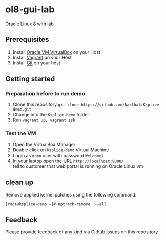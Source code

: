 # ol8-gui-lab
Oracle Linux 8 with lab

## Prerequisites
1. Install [Oracle VM VirtualBox](https://www.virtualbox.org/wiki/Downloads) on your Host
2. Install [Vagrant](https://vagrantup.com/) on your Host
3. Install [Git](https://git-scm.com/downloads) on your host


## Getting started
### Preparation before to run demo
1. Clone this repository `git clone https://github.com/karlhat/Ksplice-demo.git`
2. Change into the `Ksplice-demo` folder
3. Run `vagrant up; vagrant ssh`

### Test the VM
1. Open the VirtualBox Manager
2. Double click on `ksplice-demo` Virtual Machine
3. Login as `demo` user with password `Welcome1`
4. In your laptop open the URL `http://localhost:8000/` <br/>
    tell to customer that web portal is running on Oracle Linux vm

## clean up
 Remove  applied kernel patches using the following command:
 
 `[root@ksplice-demo ~]# uptrack-remove  --all `


## Feedback
Please provide feedback of any kind via Github issues on this repository.

